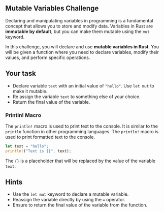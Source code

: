 ## Mutable Variables Challenge

Declaring and manipulating variables in programming is a fundamental concept that allows you to store and modify data. Variables in Rust are **immutable by default**, but you can make them mutable using the `mut` keyword.

In this challenge, you will declare and use **mutable variables in Rust**. You will be given a function where you need to declare variables, modify their values, and perform specific operations.

## Your task

- Declare variable `text` with an initial value of `"hello"`. Use `let mut` to make it mutable.
- Re assign the variable `text` to something else of your choice.
- Return the final value of the variable.

### Println! Macro

The `println!` macro is used to print text to the console. It is similar to the `println` function in other programming languages. The `println!` macro is used to print formatted text to the console.

```rust
let text = "hello";
println!("Text is {}", text);
```

The `{}` is a placeholder that will be replaced by the value of the variable `text`.

## Hints

- Use the `let mut` keyword to declare a mutable variable.
- Reassign the variable directly by using the `=` operator.
- Ensure to return the final value of the variable from the function.
